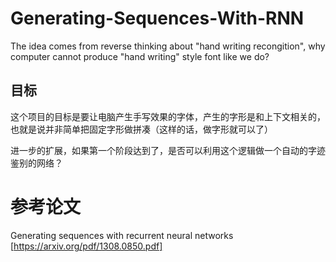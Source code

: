 # Generating-Sequences-With-RNN
The idea comes from reverse thinking about "hand writing recongition", why computer cannot produce "hand writing" style font like we do?
## 目标
这个项目的目标是要让电脑产生手写效果的字体，产生的字形是和上下文相关的，也就是说并非简单把固定字形做拼凑（这样的话，做字形就可以了）

进一步的扩展，如果第一个阶段达到了，是否可以利用这个逻辑做一个自动的字迹鉴别的网络？

# 参考论文
Generating sequences with recurrent neural networks [https://arxiv.org/pdf/1308.0850.pdf]